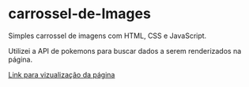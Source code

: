 # carrossel-de-Images
Simples carrossel de imagens com HTML, CSS e JavaScript.

Utilizei a API de pokemons para buscar dados a serem renderizados na página.

[Link para vizualização da página](https://rafaelbarbosa17.github.io/carrossel-de-Images/)